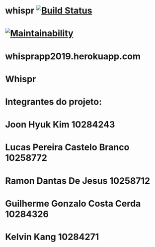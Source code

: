 # whispr [![Build Status](https://travis-ci.org/therewasaproblem/whispr.svg?branch=master)](https://travis-ci.org/therewasaproblem/whispr)

# [![Maintainability](https://api.codeclimate.com/v1/badges/3365bb60e779ac919f6c/maintainability)](https://codeclimate.com/github/therewasaproblem/whispr/maintainability)

# whisprapp2019.herokuapp.com

# Whispr 

# Integrantes do projeto:

# Joon Hyuk Kim 10284243
# Lucas Pereira Castelo Branco 10258772
# Ramon Dantas De Jesus 10258712
# Guilherme Gonzalo Costa Cerda 10284326
# Kelvin Kang 10284271

